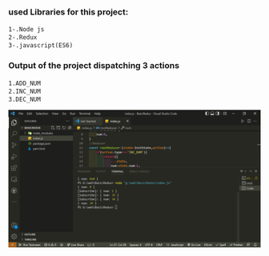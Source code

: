 ### used Libraries for this project:

    1-.Node js
    2-.Redux
    3-.javascript(ES6)

### Output of the project dispatching 3 actions

    1.ADD_NUM
    2.INC_NUM
    3.DEC_NUM

<p>
<img src="./project.png">
</p>
